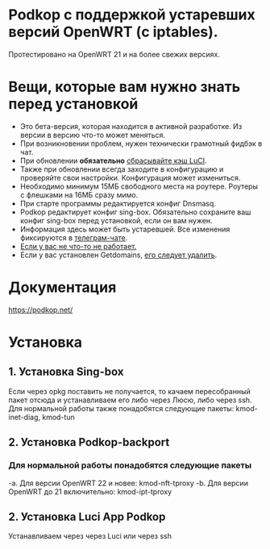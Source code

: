 # Podkop с поддержкой устаревших версий OpenWRT (с iptables).
Протестировано на OpenWRT 21 и на более свежих версиях.

# Вещи, которые вам нужно знать перед установкой

- Это бета-версия, которая находится в активной разработке. Из версии в версию что-то может меняться.
- При возникновении проблем, нужен технически грамотный фидбэк в чат.
- При обновлении **обязательно** [сбрасывайте кэш LuCI](https://podkop.net/docs/clear-browser-cache/).
- Также при обновлении всегда заходите в конфигурацию и проверяйте свои настройки. Конфигурация может измениться.
- Необходимо минимум 15МБ свободного места на роутере. Роутеры с флешками на 16МБ сразу мимо.
- При старте программы редактируется конфиг Dnsmasq.
- Podkop редактирует конфиг sing-box. Обязательно сохраните ваш конфиг sing-box перед установкой, если он вам нужен.
- Информация здесь может быть устаревшей. Все изменения фиксируются в [телеграм-чате](https://t.me/itdogchat/81758/420321).
- [Если у вас не что-то не работает.](https://podkop.net/docs/diagnostics/)
- Если у вас установлен Getdomains, [его следует удалить](https://github.com/itdoginfo/domain-routing-openwrt?tab=readme-ov-file#%D1%81%D0%BA%D1%80%D0%B8%D0%BF%D1%82-%D0%B4%D0%BB%D1%8F-%D1%83%D0%B4%D0%B0%D0%BB%D0%B5%D0%BD%D0%B8%D1%8F).

# Документация
https://podkop.net/

# Установка
## 1. Установка Sing-box
Если через opkg поставить не получается, то качаем пересобранный пакет отсюда и устанавливаем его либо через Люсю, либо через ssh.
Для нормальной работы также понадобятся следующие пакеты: kmod-inet-diag, kmod-tun

## 2. Установка Podkop-backport
### Для нормальной работы понадобятся следующие пакеты
-a. Для версии OpenWRT 22 и новее: kmod-nft-tproxy
-b. Для версии OpenWRT до 21 включительно: kmod-ipt-tproxy

## 2. Установка Luci App Podkop
Устанавливаем через через Luci или через ssh
